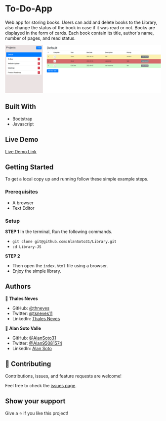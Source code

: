 # To-Do-App

Web app for storing books. Users can add and delete books to the Library, also change the status of the book in case if it was read or not. Books are displayed in the form
of cards. Each book contain its title, author's name, number of pages, and read status.

![screenshot](/screenshot.png)

## Built With

- Bootstrap
- Javascript

## Live Demo

[Live Demo Link](https://alansoto31.github.io/Library/)

## Getting Started

To get a local copy up and running follow these simple example steps.

### Prerequisites

- A browser
- Text Editor

### Setup

**STEP 1**
In the terminal, Run the following commands.

- `git clone git@github.com:AlanSoto31/Library.git`
- `cd Library-JS`

**STEP 2**

- Then open the `index.html` file using a browser.
- Enjoy the simple library.

## Authors

👤 **Thales Neves**

- GitHub: [@thneves](https://github.com/thneves)
- Twitter: [@tsneves11](https://twitter.com/tsneves11)
- LinkedIn: [Thales Neves](https://www.linkedin.com/in/thales-neves10/)

👤 **Alan Soto Valle**

- GitHub: [@AlanSoto31](https://github.com/AlanSoto31)
- Twitter: [@Alan95081574](https://twitter.com/Alan95081574)
- LinkedIn: [Alan Soto](https://www.linkedin.com/in/alan-soto-valle-b9a0511aa/)

## 🤝 Contributing

Contributions, issues, and feature requests are welcome!

Feel free to check the [issues page]((https://github.com/AlanSoto31/Library/issues)).

## Show your support

Give a ⭐️ if you like this project!